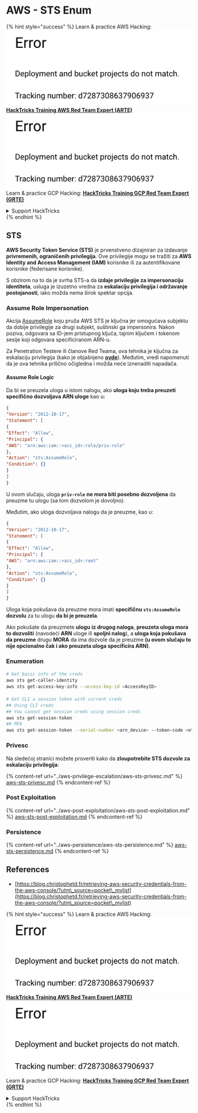# AWS - STS Enum

{% hint style="success" %}
Learn & practice AWS Hacking:<img src="../../../.gitbook/assets/image (1) (1).png" alt="" data-size="line">[**HackTricks Training AWS Red Team Expert (ARTE)**](https://training.hacktricks.xyz/courses/arte)<img src="../../../.gitbook/assets/image (1) (1).png" alt="" data-size="line">\
Learn & practice GCP Hacking: <img src="../../../.gitbook/assets/image (2).png" alt="" data-size="line">[**HackTricks Training GCP Red Team Expert (GRTE)**<img src="../../../.gitbook/assets/image (2).png" alt="" data-size="line">](https://training.hacktricks.xyz/courses/grte)

<details>

<summary>Support HackTricks</summary>

* Check the [**subscription plans**](https://github.com/sponsors/carlospolop)!
* **Join the** 💬 [**Discord group**](https://discord.gg/hRep4RUj7f) or the [**telegram group**](https://t.me/peass) or **follow** us on **Twitter** 🐦 [**@hacktricks\_live**](https://twitter.com/hacktricks\_live)**.**
* **Share hacking tricks by submitting PRs to the** [**HackTricks**](https://github.com/carlospolop/hacktricks) and [**HackTricks Cloud**](https://github.com/carlospolop/hacktricks-cloud) github repos.

</details>
{% endhint %}

## STS

**AWS Security Token Service (STS)** je prvenstveno dizajniran za izdavanje **privremenih, ograničenih privilegija**. Ove privilegije mogu se tražiti za **AWS Identity and Access Management (IAM)** korisnike ili za autentifikovane korisnike (federisane korisnike).

S obzirom na to da je svrha STS-a da **izdaje privilegije za impersonaciju identiteta**, usluga je izuzetno vredna za **eskalaciju privilegija i održavanje postojanosti**, iako možda nema širok spektar opcija.

### Assume Role Impersonation

Akcija [AssumeRole](https://docs.aws.amazon.com/STS/latest/APIReference/API\_AssumeRole.html) koju pruža AWS STS je ključna jer omogućava subjektu da dobije privilegije za drugi subjekt, suštinski ga impersonira. Nakon poziva, odgovara sa ID-jem pristupnog ključa, tajnim ključem i tokenom sesije koji odgovara specificiranom ARN-u.

Za Penetration Testere ili članove Red Teama, ova tehnika je ključna za eskalaciju privilegija (kako je objašnjeno [**ovde**](../aws-privilege-escalation/aws-sts-privesc.md#sts-assumerole)). Međutim, vredi napomenuti da je ova tehnika prilično očigledna i možda neće iznenaditi napadača.

#### Assume Role Logic

Da bi se preuzela uloga u istom nalogu, ako **uloga koju treba preuzeti specifično dozvoljava ARN uloge** kao u:
```json
{
"Version": "2012-10-17",
"Statement": [
{
"Effect": "Allow",
"Principal": {
"AWS": "arn:aws:iam::<acc_id>:role/priv-role"
},
"Action": "sts:AssumeRole",
"Condition": {}
}
]
}
```
U ovom slučaju, uloga **`priv-role`** **ne mora biti posebno dozvoljena** da preuzme tu ulogu (sa tom dozvolom je dovoljno).

Međutim, ako uloga dozvoljava nalogu da je preuzme, kao u:
```json
{
"Version": "2012-10-17",
"Statement": [
{
"Effect": "Allow",
"Principal": {
"AWS": "arn:aws:iam::<acc_id>:root"
},
"Action": "sts:AssumeRole",
"Condition": {}
}
]
}
```
Uloga koja pokušava da preuzme mora imati **specifičnu `sts:AssumeRole` dozvolu** za tu ulogu **da bi je preuzela**.

Ako pokušate da preuzmete **ulogu** **iz drugog naloga**, **preuzeta uloga mora to dozvoliti** (navodeći **ARN** uloge ili **spoljni nalog**), a **uloga koja pokušava da preuzme** drugu **MORA** da ima dozvole da je preuzme **(u ovom slučaju to nije opcionalno čak i ako preuzeta uloga specificira ARN)**.

### Enumeration
```bash
# Get basic info of the creds
aws sts get-caller-identity
aws sts get-access-key-info --access-key-id <AccessKeyID>

# Get CLI a session token with current creds
## Using CLI creds
## You cannot get session creds using session creds
aws sts get-session-token
## MFA
aws sts get-session-token --serial-number <arn_device> --token-code <otp_code>
```
### Privesc

Na sledećoj stranici možete proveriti kako da **zloupotrebite STS dozvole za eskalaciju privilegija**:

{% content-ref url="../aws-privilege-escalation/aws-sts-privesc.md" %}
[aws-sts-privesc.md](../aws-privilege-escalation/aws-sts-privesc.md)
{% endcontent-ref %}

### Post Exploitation

{% content-ref url="../aws-post-exploitation/aws-sts-post-exploitation.md" %}
[aws-sts-post-exploitation.md](../aws-post-exploitation/aws-sts-post-exploitation.md)
{% endcontent-ref %}

### Persistence

{% content-ref url="../aws-persistence/aws-sts-persistence.md" %}
[aws-sts-persistence.md](../aws-persistence/aws-sts-persistence.md)
{% endcontent-ref %}

## References

* [https://blog.christophetd.fr/retrieving-aws-security-credentials-from-the-aws-console/?utm\_source=pocket\_mylist](https://blog.christophetd.fr/retrieving-aws-security-credentials-from-the-aws-console/?utm\_source=pocket\_mylist)

{% hint style="success" %}
Learn & practice AWS Hacking:<img src="../../../.gitbook/assets/image (1) (1).png" alt="" data-size="line">[**HackTricks Training AWS Red Team Expert (ARTE)**](https://training.hacktricks.xyz/courses/arte)<img src="../../../.gitbook/assets/image (1) (1).png" alt="" data-size="line">\
Learn & practice GCP Hacking: <img src="../../../.gitbook/assets/image (2).png" alt="" data-size="line">[**HackTricks Training GCP Red Team Expert (GRTE)**<img src="../../../.gitbook/assets/image (2).png" alt="" data-size="line">](https://training.hacktricks.xyz/courses/grte)

<details>

<summary>Support HackTricks</summary>

* Check the [**subscription plans**](https://github.com/sponsors/carlospolop)!
* **Join the** 💬 [**Discord group**](https://discord.gg/hRep4RUj7f) or the [**telegram group**](https://t.me/peass) or **follow** us on **Twitter** 🐦 [**@hacktricks\_live**](https://twitter.com/hacktricks\_live)**.**
* **Share hacking tricks by submitting PRs to the** [**HackTricks**](https://github.com/carlospolop/hacktricks) and [**HackTricks Cloud**](https://github.com/carlospolop/hacktricks-cloud) github repos.

</details>
{% endhint %}
